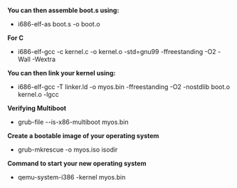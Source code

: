 **You can then assemble boot.s using:**
- i686-elf-as boot.s -o boot.o

**For C**
- i686-elf-gcc -c kernel.c -o kernel.o -std=gnu99 -ffreestanding -O2 -Wall -Wextra

**You can then link your kernel using:**
- i686-elf-gcc -T linker.ld -o myos.bin -ffreestanding -O2 -nostdlib boot.o kernel.o -lgcc

**Verifying Multiboot**
- grub-file --is-x86-multiboot myos.bin

**Create a bootable image of your operating system**
- grub-mkrescue -o myos.iso isodir

**Command to start your new operating system**
- qemu-system-i386 -kernel myos.bin

